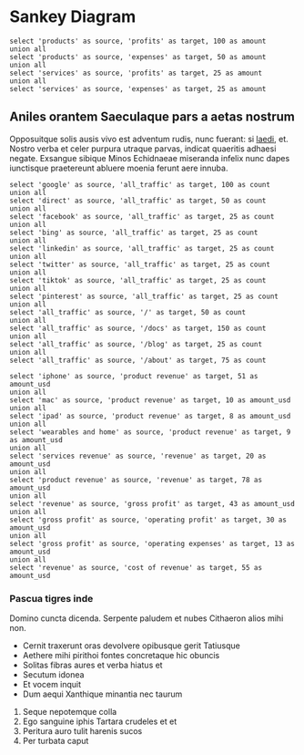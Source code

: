 # Sankey Diagram

```simple_sankey
select 'products' as source, 'profits' as target, 100 as amount
union all
select 'products' as source, 'expenses' as target, 50 as amount
union all
select 'services' as source, 'profits' as target, 25 as amount
union all
select 'services' as source, 'expenses' as target, 25 as amount
```

<SankeyDiagram data={simple_sankey} title="Sankey Diagram" subtitle="A simple sankey diagram" sourceCol=source targetCol=target valueCol=amount />

## Aniles orantem Saeculaque pars a aetas nostrum

Opposuitque solis ausis vivo est adventum rudis, nunc fuerant: si
[laedi](http://sic-conamine.org/), et. Nostro verba et celer purpura utraque
parvas, indicat quaeritis adhaesi negate. Exsangue sibique Minos Echidnaeae
miseranda infelix nunc dapes iunctisque praetereunt abluere moenia ferunt aere
innuba.

```traffic_data
select 'google' as source, 'all_traffic' as target, 100 as count
union all
select 'direct' as source, 'all_traffic' as target, 50 as count
union all
select 'facebook' as source, 'all_traffic' as target, 25 as count
union all
select 'bing' as source, 'all_traffic' as target, 25 as count
union all
select 'linkedin' as source, 'all_traffic' as target, 25 as count
union all
select 'twitter' as source, 'all_traffic' as target, 25 as count
union all
select 'tiktok' as source, 'all_traffic' as target, 25 as count
union all
select 'pinterest' as source, 'all_traffic' as target, 25 as count
union all
select 'all_traffic' as source, '/' as target, 50 as count
union all
select 'all_traffic' as source, '/docs' as target, 150 as count
union all
select 'all_traffic' as source, '/blog' as target, 25 as count
union all
select 'all_traffic' as source, '/about' as target, 75 as count

```

<SankeyDiagram data={traffic_data} title="Sankey Diagram" subtitle="A simple sankey diagram" sourceCol=source targetCol=target valueCol=count />



```apple_income_statement
select 'iphone' as source, 'product revenue' as target, 51 as amount_usd
union all
select 'mac' as source, 'product revenue' as target, 10 as amount_usd
union all
select 'ipad' as source, 'product revenue' as target, 8 as amount_usd
union all
select 'wearables and home' as source, 'product revenue' as target, 9 as amount_usd
union all
select 'services revenue' as source, 'revenue' as target, 20 as amount_usd
union all
select 'product revenue' as source, 'revenue' as target, 78 as amount_usd
union all
select 'revenue' as source, 'gross profit' as target, 43 as amount_usd
union all
select 'gross profit' as source, 'operating profit' as target, 30 as amount_usd
union all
select 'gross profit' as source, 'operating expenses' as target, 13 as amount_usd
union all
select 'revenue' as source, 'cost of revenue' as target, 55 as amount_usd
```

<SankeyDiagram 
    data={apple_income_statement} 
    title="Apple Income Statement" 
    subtitle="USD Billions" 
    sourceCol=source 
    targetCol=target 
    valueCol=amount_usd 
/>

<SankeyDiagram 
    data={apple_income_statement} 
    title="Apple Income Statement" 
    subtitle="USD Billions" 
    sourceCol=source 
    targetCol=target 
    valueCol=amount_usd 
    orient="vertical"
/>


### Pascua tigres inde

Domino cuncta dicenda. Serpente paludem et nubes Cithaeron alios mihi non.

- Cernit traxerunt oras devolvere opibusque gerit Tatiusque
- Aethere mihi pirithoi fontes concretaque hic obuncis
- Solitas fibras aures et verba hiatus et
- Secutum idonea
- Et vocem inquit
- Dum aequi Xanthique minantia nec taurum

1. Seque nepotemque colla
2. Ego sanguine iphis Tartara crudeles et et
3. Peritura auro tulit harenis sucos
4. Per turbata caput

